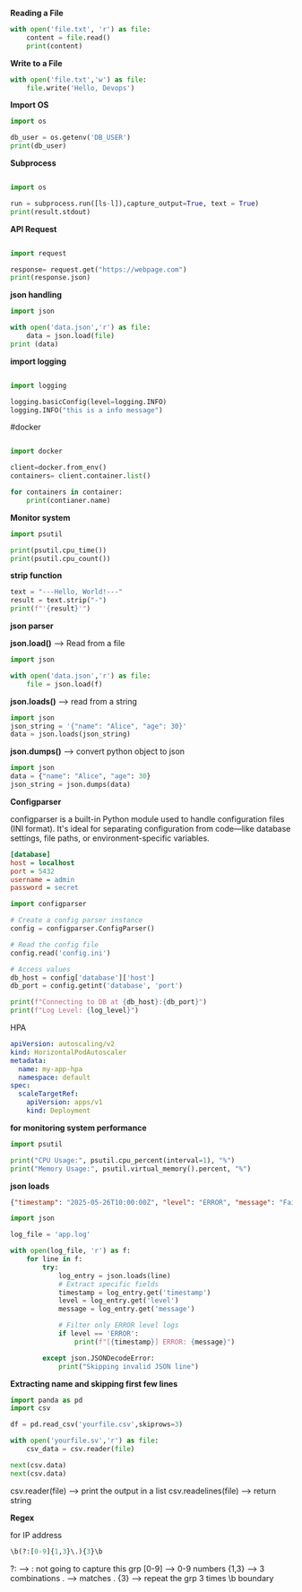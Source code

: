 **Reading a File**

```python
with open('file.txt', 'r') as file:
    content = file.read()
    print(content)
```

**Write to a File**

```python
with open('file.txt','w') as file:
    file.write('Hello, Devops')
```
**Import OS**

```python
import os

db_user = os.getenv('DB_USER')
print(db_user)
```
**Subprocess**

```python

import os

run = subprocess.run([ls-l]),capture_output=True, text = True)
print(result.stdout)
```
**API Request**

```python

import request

response= request.get("https://webpage.com")
print(response.json)
```

**json handling**

```python
import json 

with open('data.json','r') as file:
    data = json.load(file)
print (data)
```
**import logging**

```python

import logging

logging.basicConfig(level=logging.INFO)
logging.INFO("this is a info message")
```

#docker

```python

import docker

client=docker.from_env()
containers= client.container.list()

for containers in container:
    print(contianer.name)
```

**Monitor system**

```python
import psutil

print(psutil.cpu_time())
print(psutil.cpu_count())

```
**strip function**
```python
text = "---Hello, World!---"
result = text.strip("-")
print(f"'{result}'")
```

**json parser**

**json.load()**  --> Read from a file 

```python
import json

with open('data.json','r') as file:
    file = json.load(f)
```

**json.loads()** --> read from a string

```python
import json
json_string = '{"name": "Alice", "age": 30}'
data = json.loads(json_string)
```

**json.dumps()** --> convert python object to json

```python
import json
data = {"name": "Alice", "age": 30}
json_string = json.dumps(data)
```

**Configparser**

configparser is a built-in Python module used to handle configuration files (INI format). It's ideal for separating configuration from code—like database settings, file paths, or environment-specific variables.

```ini
[database]
host = localhost
port = 5432
username = admin
password = secret
```

```python
import configparser

# Create a config parser instance
config = configparser.ConfigParser()

# Read the config file
config.read('config.ini')

# Access values
db_host = config['database']['host']
db_port = config.getint('database', 'port')

print(f"Connecting to DB at {db_host}:{db_port}")
print(f"Log Level: {log_level}")
```
HPA

```yaml
apiVersion: autoscaling/v2
kind: HorizontalPodAutoscaler
metadata:
  name: my-app-hpa
  namespace: default
spec:
  scaleTargetRef:
    apiVersion: apps/v1
    kind: Deployment
```

**for monitoring system performance**

```python
import psutil

print("CPU Usage:", psutil.cpu_percent(interval=1), "%")
print("Memory Usage:", psutil.virtual_memory().percent, "%")
```

**json loads**

```json
{"timestamp": "2025-05-26T10:00:00Z", "level": "ERROR", "message": "Failed to connect", "user": "alice"}
```
```python
import json

log_file = 'app.log'

with open(log_file, 'r') as f:
    for line in f:
        try:
            log_entry = json.loads(line)
            # Extract specific fields
            timestamp = log_entry.get('timestamp')
            level = log_entry.get('level')
            message = log_entry.get('message')

            # Filter only ERROR level logs
            if level == 'ERROR':
                print(f"[{timestamp}] ERROR: {message}")

        except json.JSONDecodeError:
            print("Skipping invalid JSON line")
```

**Extracting name and skipping first few lines**

```python
import panda as pd
import csv

df = pd.read_csv('yourfile.csv',skiprows=3)

with open('yourfile.sv','r') as file:
    csv_data = csv.reader(file)

next(csv.data)
next(csv.data)

```
csv.reader(file) --> print the output in a list
csv.readelines(file) --> return string 

**Regex**

for IP address
```python
\b(?:[0-9]{1,3}\.){3}\b
```
?: --> : not going to capture this grp
[0-9] --> 0-9 numbers
{1,3} --> 3 combinations
\. --> matches . 
{3} --> repeat the grp 3 times
\b boundary














